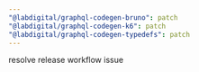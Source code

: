 ```yaml
---
"@labdigital/graphql-codegen-bruno": patch
"@labdigital/graphql-codegen-k6": patch
"@labdigital/graphql-codegen-typedefs": patch
---
```


resolve release workflow issue
